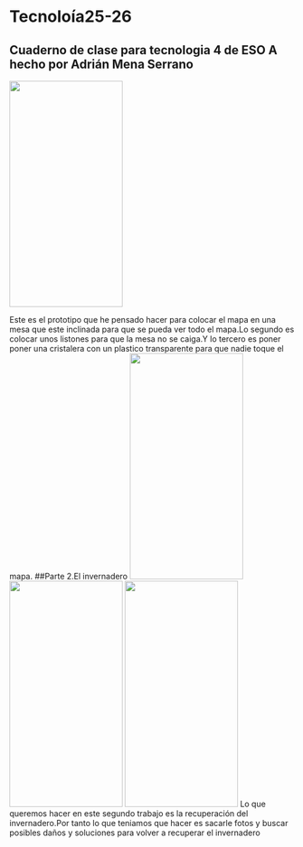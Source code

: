 # Tecnoloía25-26
## Cuaderno de clase para tecnologia 4 de ESO A hecho por Adrián Mena Serrano

<img src="imagenestecnología/IMG_7926.jpeg" width="200" height="400" />

Este es el prototipo que he pensado hacer para colocar el mapa en una mesa que este inclinada para que se pueda ver todo el mapa.Lo segundo es colocar unos listones para que la mesa no se caiga.Y lo tercero es poner poner una cristalera con un plastico transparente para que nadie toque el mapa.
##Parte 2.El invernadero
<img src="imagenestecnología/invernadero.jpg" width="200" height="400" /> <img src="imagenestecnología/IMG_7739.jpeg" width="200" height="400" /> <img src="imagenestecnología/IMG_7741.jpeg" width="200" height="400" /> 
Lo que queremos hacer en este segundo trabajo es la recuperación del invernadero.Por tanto lo que teniamos que hacer es sacarle fotos y buscar posibles daños y soluciones para volver a recuperar el invernadero

